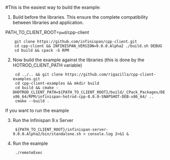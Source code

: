 #This is the easiest way to build the example:

1. Build before the libraries. This ensure the complete compatibility between libraries and application.

PATH_TO_CLIENT_ROOT=`pwd`/cpp-client

        git clone https://github.com/infinispan/cpp-client.git
        cd cpp-client && INFINISPAN_VERSION=9.0.0.Alpha2 ./build.sh DEBUG
        cd build && cpack -G RPM

2. Now build the example against the libraries (this is done by the HOTROD_CLIENT_PATH variable)

        cd ../.. && git clone https://github.com/rigazilla/cpp-client-examples.git
        cd cpp-client-examples && mkdir build
        cd build && cmake -DHOTROD_CLIENT_PATH=${PATH_TO_CLIENT_ROOT}/build/_CPack_Packages/DEB-x86_64/RPM/infinispan-hotrod-cpp-8.0.0-SNAPSHOT-DEB-x86_64/ ..
        cmake --build .

If you want to run the example

3. Run the Infinispan 9.x Server

        ${PATH_TO_CLIENT_ROOT}/infinispan-server-9.0.0.Alpha2/bin/standalone.sh > console.log 2>&1 &

4. Run the example

        ./remoteExec
